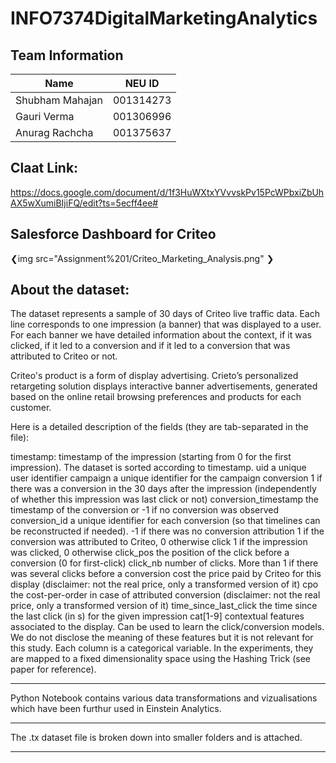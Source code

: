 # INFO7374DigitalMarketingAnalytics

## Team Information
| Name | NEU ID |
| --- | --- |
| Shubham Mahajan | 001314273 |
| Gauri Verma | 001306996 |
| Anurag Rachcha | 001375637 |


## Claat Link: 
https://docs.google.com/document/d/1f3HuWXtxYVvvskPv15PcWPbxiZbUhAX5wXumiBIjiFQ/edit?ts=5ecff4ee#

## Salesforce Dashboard for Criteo
❮img src="Assignment%201/Criteo_Marketing_Analysis.png" ❯

## About the dataset: 

The dataset represents a sample of 30 days of Criteo live traffic data. Each line corresponds to one impression (a banner) that was displayed to a user. For each banner we have detailed information about the context, if it was clicked, if it led to a conversion and if it led to a conversion that was attributed to Criteo or not. 


Criteo's product is a form of display advertising. Crieto’s personalized retargeting solution displays interactive banner advertisements, generated based on the online retail browsing preferences and products for each customer. 

Here is a detailed description of the fields (they are tab-separated in the file):

timestamp: timestamp of the impression (starting from 0 for the first impression). The dataset is sorted according to timestamp.
uid a unique user identifier
campaign a unique identifier for the campaign
conversion 1 if there was a conversion in the 30 days after the impression (independently of whether this impression was last click or not)
conversion_timestamp the timestamp of the conversion or -1 if no conversion was observed
conversion_id a unique identifier for each conversion (so that timelines can be reconstructed if needed). -1 if there was no conversion
attribution 1 if the conversion was attributed to Criteo, 0 otherwise
click 1 if the impression was clicked, 0 otherwise
click_pos the position of the click before a conversion (0 for first-click)
click_nb number of clicks. More than 1 if there was several clicks before a conversion
cost the price paid by Criteo for this display (disclaimer: not the real price, only a transformed version of it)
cpo the cost-per-order in case of attributed conversion (disclaimer: not the real price, only a transformed version of it)
time_since_last_click the time since the last click (in s) for the given impression
cat[1-9] contextual features associated to the display. Can be used to learn the click/conversion models. We do not disclose the meaning of these features but it is not relevant for this study. Each column is a categorical variable. In the experiments, they are mapped to a fixed dimensionality space using the Hashing Trick (see paper for reference).

____________________________________________
Python Notebook contains various data transformations and vizualisations which have been furthur used in Einstein Analytics.
____________________________________________
The .tx dataset file is broken down into smaller folders and is attached.
____________________________________________
